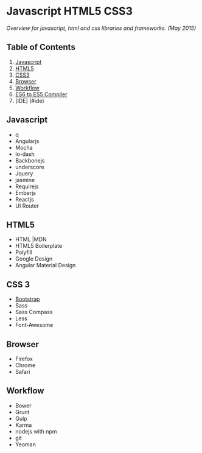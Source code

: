 # Javascript HTML5 CSS3
*Overview for javascript, html and css libraries and frameworks. (May 2015)*
## Table of Contents
  1. [Javascript](#javascript)
  1. [HTML5](#html5)
  1. [CSS3](#css-3)
  1. [Browser](#browser)
  1. [Workflow](#workflow)
  1. [ES6 to ES5 Compiler](#es6-to-es5-compiler) 
  1. [IDE] (#ide)

## Javascript
- q
- Angularjs
- Mocha
- lo-dash
- Backbonejs
- underscore
- Jquery
- jasmine
- Requirejs
- Emberjs
- Reactjs
- UI Router

## HTML5
- HTML |MDN
- HTML5 Boilerplate
- Polyfill
- Google Design
- Angular Material Design

## CSS 3
- [Bootstrap](http://getbootstrap.com/)
- Sass
- Sass Compass
- Less
- Font-Awesome

## Browser
- Firefox
- Chrome
- Safari

## Workflow
- Bower
- Grunt
- Gulp
- Karma
- nodejs with npm
- git
- Yeoman

